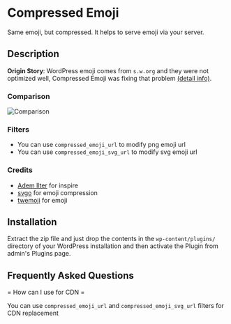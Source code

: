 Compressed Emoji
===============

Same emoji, but compressed. It helps to serve emoji via your server.

## Description ##

__Origin Story__: WordPress emoji comes from `s.w.org` and they were not optimized well, Compressed Emoji was fixing that problem [(detail info)](https://wptavern.com/new-wordpress-plugin-serves-pre-compressed-emoji).

### Comparison ###

![Comparison](https://raw.githubusercontent.com/mustafauysal/compressed-emoji/master/screenshot-1.png)


### Filters ###

* You can use `compressed_emoji_url` to modify png emoji url
* You can use `compressed_emoji_svg_url` to modify svg emoji url




### Credits ###

* [Adem Ilter](https://github.com/ademilter/) for inspire
* [svgo](https://github.com/svg/svgo) for emoji compression
* [twemoji](https://github.com/twitter/twemoji) for emoji


## Installation ##

Extract the zip file and just drop the contents in the `wp-content/plugins/` directory of your WordPress installation and then activate the Plugin from admin's Plugins page.


## Frequently Asked Questions ##

= How can I use for CDN =

You can use `compressed_emoji_url` and 	`compressed_emoji_svg_url` filters for CDN replacement

